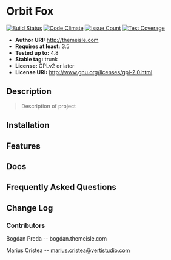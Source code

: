 # Orbit Fox
[![Build Status](https://travis-ci.org/Codeinwp/orbit-fox.svg?branch=master)](https://travis-ci.org/Codeinwp/orbit-fox)
[![Code Climate](https://codeclimate.com/github/Codeinwp/orbit-fox/badges/gpa.svg)](https://codeclimate.com/github/Codeinwp/orbit-fox)
[![Issue Count](https://codeclimate.com/github/Codeinwp/orbit-fox/badges/issue_count.svg)](https://codeclimate.com/github/Codeinwp/orbit-fox)
[![Test Coverage](https://codeclimate.com/github/Codeinwp/orbit-fox/badges/coverage.svg)](https://codeclimate.com/github/Codeinwp/orbit-fox/coverage)

- **Author URI:** http://themeisle.com
- **Requires at least:** 3.5
- **Tested up to:** 4.8
- **Stable tag:** trunk
- **License:** GPLv2 or later
- **License URI:** http://www.gnu.org/licenses/gpl-2.0.html

## Description
> Description of project

## Installation

## Features

## Docs

## Frequently Asked Questions

## Change Log

### Contributors
Bogdan Preda -- bogdan.themeisle.com

Marius Cristea -- marius.cristea@vertistudio.com